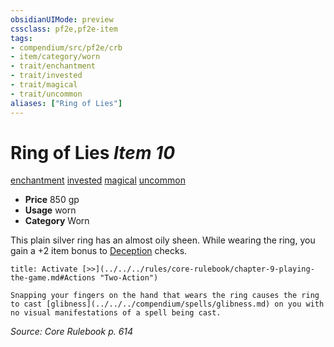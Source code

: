 ```yaml
---
obsidianUIMode: preview
cssclass: pf2e,pf2e-item
tags:
- compendium/src/pf2e/crb
- item/category/worn
- trait/enchantment
- trait/invested
- trait/magical
- trait/uncommon
aliases: ["Ring of Lies"]
---
```

# Ring of Lies *Item 10*  
[enchantment](../../../rules/traits/enchantment.md)  [invested](../../../rules/traits/invested.md)  [magical](../../../rules/traits/magical.md)  [uncommon](../../../rules/traits/uncommon.md)  

- **Price** 850 gp
- **Usage** worn
- **Category** Worn

This plain silver ring has an almost oily sheen. While wearing the ring, you gain a +2 item bonus to [Deception](../../skills.md#Deception) checks.

```ad-embed-ability
title: Activate [>>](../../../rules/core-rulebook/chapter-9-playing-the-game.md#Actions "Two-Action")

Snapping your fingers on the hand that wears the ring causes the ring to cast [glibness](../../../compendium/spells/glibness.md) on you with no visual manifestations of a spell being cast.
```

*Source: Core Rulebook p. 614*
